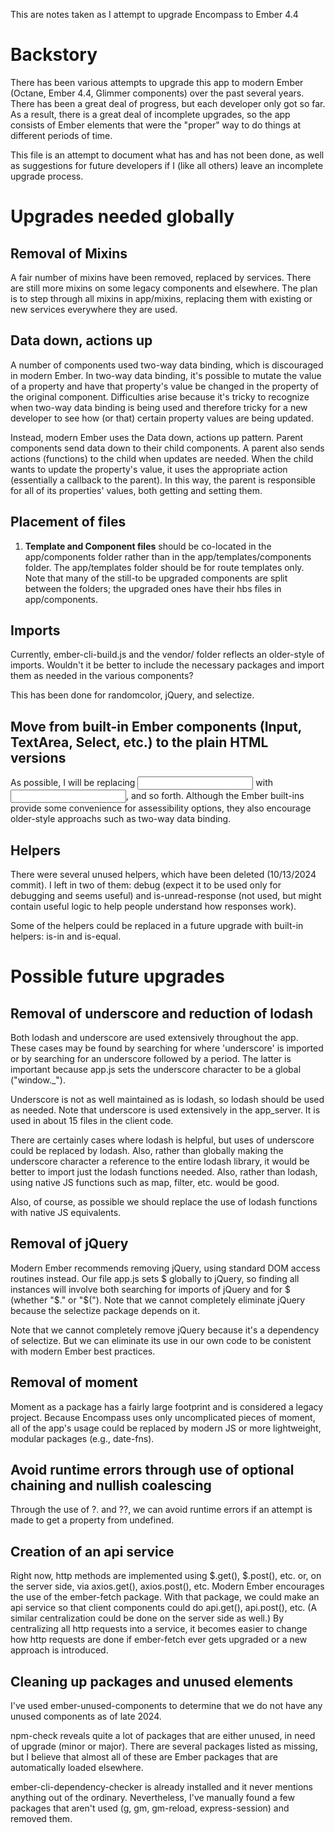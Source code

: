 This are notes taken as I attempt to upgrade Encompass to Ember 4.4

# Backstory

There has been various attempts to upgrade this app to modern Ember (Octane, Ember 4.4, Glimmer components) over the past several years. There has been a great deal of progress, but each developer only got so far. As a result, there is a great deal of incomplete upgrades, so the app consists of Ember elements that were the "proper" way to do things at different periods of time.

This file is an attempt to document what has and has not been done, as well as suggestions for future developers if I (like all others) leave an incomplete upgrade process.

# Upgrades needed globally

## Removal of Mixins

A fair number of mixins have been removed, replaced by services. There are still more mixins on some legacy components and elsewhere. The plan is to step through all mixins in app/mixins, replacing them with existing or new services everywhere they are used.

## Data down, actions up

A number of components used two-way data binding, which is discouraged in modern Ember. In two-way data binding, it's possible to mutate the value of a property and have that property's value be changed in the property of the original component. Difficulties arise because it's tricky to recognize when two-way data binding is being used and therefore tricky for a new developer to see how (or that) certain property values are being updated.

Instead, modern Ember uses the Data down, actions up pattern. Parent components send data down to their child components. A parent also sends actions (functions) to the child when updates are needed. When the child wants to update the property's value, it uses the appropriate action (essentially a callback to the parent). In this way, the parent is responsible for all of its properties' values, both getting and setting them.

## Placement of files

1. **Template and Component files** should be co-located in the app/components folder rather than in the app/templates/components folder. The app/templates folder should be for route templates only. Note that many of the still-to be upgraded components are split between the folders; the upgraded ones have their hbs files in app/components.

## Imports

Currently, ember-cli-build.js and the vendor/ folder reflects an older-style of imports. Wouldn't it be better to include the necessary packages and import them as needed in the various components?

This has been done for randomcolor, jQuery, and selectize.

## Move from built-in Ember components (Input, TextArea, Select, etc.) to the plain HTML versions

As possible, I will be replacing <Input> with <input>, and so forth. Although the Ember built-ins provide some convenience for assessibility options, they also encourage older-style approachs such as two-way data binding.

## Helpers

There were several unused helpers, which have been deleted (10/13/2024 commit). I left in two of them: debug (expect it to be used only for debugging and seems useful) and is-unread-response (not used, but might contain useful logic to help people understand how responses work).

Some of the helpers could be replaced in a future upgrade with built-in helpers: is-in and is-equal.

# Possible future upgrades

## Removal of underscore and reduction of lodash

Both lodash and underscore are used extensively throughout the app. These cases may be found by searching for where 'underscore' is imported or by searching for an underscore followed by a period. The latter is important because app.js sets the underscore character to be a global ("window.\_").

Underscore is not as well maintained as is lodash, so lodash should be used as needed. Note that underscore is used extensively in the app_server. It is used in about 15 files in the client code.

There are certainly cases where lodash is helpful, but uses of underscore could be replaced by lodash. Also, rather than globally making the underscore character a reference to the entire lodash library, it would be better to import just the lodash functions needed. Also, rather than lodash, using native JS functions such as map, filter, etc. would be good.

Also, of course, as possible we should replace the use of lodash functions with native JS equivalents.

## Removal of jQuery

Modern Ember recommends removing jQuery, using standard DOM access routines instead. Our file app.js sets $ globally to jQuery, so finding all instances will involve both searching for imports of jQuery and for $ (whether "$." or "$("). Note that we cannot completely eliminate jQuery because the selectize package depends on it.

Note that we cannot completely remove jQuery because it's a dependency of selectize. But we can eliminate its use in our own code to be conistent with modern Ember best practices.

## Removal of moment

Moment as a package has a fairly large footprint and is considered a legacy project. Because Encompass uses only uncomplicated pieces of moment, all of the app's usage could be replaced by modern JS or more lightweight, modular packages (e.g., date-fns).

## Avoid runtime errors through use of optional chaining and nullish coalescing

Through the use of ?. and ??, we can avoid runtime errors if an attempt is made to get a property from undefined.

## Creation of an api service

Right now, http methods are implemented using $.get(), $.post(), etc. or, on the server side, via axios.get(), axios.post(), etc. Modern Ember encourages the use of the ember-fetch package. With that package, we could make an api service so that client components could do api.get(), api.post(), etc. (A similar centralization could be done on the server side as well.) By centralizing all http requests into a service, it becomes easier to change how http requests are done if ember-fetch ever gets upgraded or a new approach is introduced.

## Cleaning up packages and unused elements

I've used ember-unused-components to determine that we do not have any unused components as of late 2024.

npm-check reveals quite a lot of packages that are either unused, in need of upgrade (minor or major). There are several packages listed as missing, but I believe that almost all of these are Ember packages that are automatically loaded elsewhere.

ember-cli-dependency-checker is already installed and it never mentions anything out of the ordinary. Nevertheless, I've manually found a few packages that aren't used (g, gm, gm-reload, express-session) and removed them.
